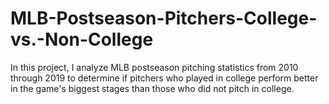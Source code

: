 # MLB-Postseason-Pitchers-College-vs.-Non-College

In this project, I analyze MLB postseason pitching statistics from 2010 through 2019 to determine if pitchers who played in college perform better in the game's biggest stages than those who did not pitch in college.
